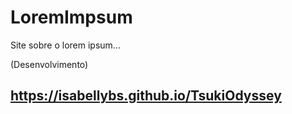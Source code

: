 # LoremImpsum
Site sobre o lorem ipsum...

(Desenvolvimento)
## https://isabellybs.github.io/TsukiOdyssey
